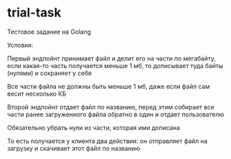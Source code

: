 # trial-task
Тестовое задание на Golang

Условия:

Первый эндпойнт принимает файл и делит его на части по мегабайту, если какая-то часть получается меньше 1 мб, то дописывает туда байты (нулями) и сохраняет у себя

Все части файла не должны быть меньше 1 мб, даже если файл сам весит несколько КБ

Второй эндпойнт отдает файл по названию, перед этим собирает все части ранее загруженного файла обратно в один и отдает пользователю

Обязательно убрать нули из части, которая ими дописана

То есть получается у клиента два действия: он отправляет файл на загрузку и скачивает этот файл по названию
